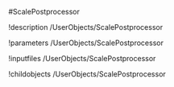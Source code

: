 <!-- MOOSE Object Documentation Stub: Remove this when content is added. -->
#ScalePostprocessor

!description /UserObjects/ScalePostprocessor

!parameters /UserObjects/ScalePostprocessor

!inputfiles /UserObjects/ScalePostprocessor

!childobjects /UserObjects/ScalePostprocessor
